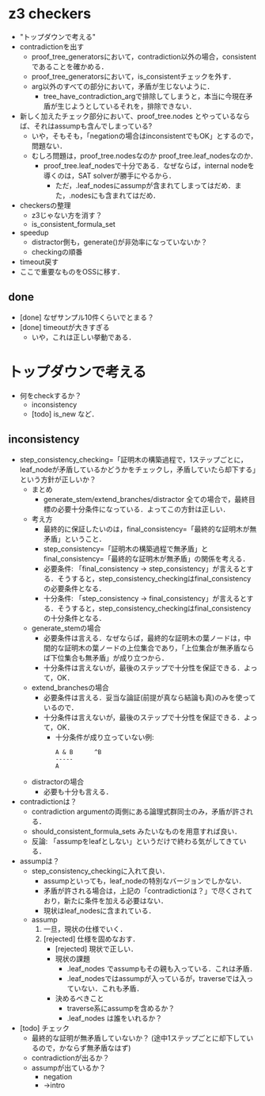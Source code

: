 # z3 checkers
* "トップダウンで考える"
* contradictionを出す
    - proof_tree_generatorsにおいて，contradiction以外の場合，consistentであることを確かめる．
    - proof_tree_generatorsにおいて，is_consistentチェックを外す．
    * arg以外のすべての部分において，矛盾が生じないように．
        - tree_have_contradiction_argで排除してしまうと，本当に今現在矛盾が生じようとしているそれを，排除できない．
* 新しく加えたチェック部分において、proof_tree.nodes とやっているならば、それはassumpも含んでしまっている?
    - いや，そもそも，「negationの場合はinconsistentでもOK」とするので，問題ない．
    - むしろ問題は，proof_tree.nodesなのか proof_tree.leaf_nodesなのか．
        * proof_tree.leaf_nodesで十分である．なぜならば，internal nodeを導くのは，SAT solverが勝手にやるから．
            * ただ，.leaf_nodesにassumpが含まれてしまってはだめ．また，.nodesにも含まれてはだめ．
* checkersの整理
    - z3じゃない方を消す？
    - is_consistent_formula_set
* speedup
    * distractor側も，generate()が非効率になっていないか？
    * checkingの順番
* timeout戻す
* ここで重要なものをOSSに移す．

## done
* [done] なぜサンプル10件くらいでとまる？
* [done] timeoutが大きすぎる
    - いや，これは正しい挙動である．



# トップダウンで考える
* 何をcheckするか？
    - inconsistency
    - [todo] is_new など．

## inconsistency
* step_consistency_checking=「証明木の構築過程で，1ステップごとに，leaf_nodeが矛盾しているかどうかをチェックし，矛盾していたら却下する」という方針が正しいか？
    * まとめ
        * generate_stem/extend_branches/distractor 全ての場合で，最終目標の必要十分条件になっている．よってこの方針は正しい．
    * 考え方
        - 最終的に保証したいのは，final_consistency=「最終的な証明木が無矛盾」ということ．
        - step_consistency=「証明木の構築過程で無矛盾」とfinal_consistency=「最終的な証明木が無矛盾」の関係を考える．
        - 必要条件: 「final_consistency -> step_consistency」が言えるとする．そうすると，step_consistency_checkingはfinal_consistencyの必要条件となる．
        - 十分条件: 「step_consistency -> final_consistency」が言えるとする．そうすると，step_consistency_checkingはfinal_consistencyの十分条件となる．
    * generate_stemの場合
        * 必要条件は言える．なぜならば，最終的な証明木の葉ノードは，中間的な証明木の葉ノードの上位集合であり，「上位集合が無矛盾ならば下位集合も無矛盾」が成り立つから．
        * 十分条件は言えないが，最後のステップで十分性を保証できる．よって，OK．
    * extend_branchesの場合
        * 必要条件は言える．妥当な論証(前提が真なら結論も真)のみを使っているので．
        * 十分条件は言えないが，最後のステップで十分性を保証できる．よって，OK．
            * 十分条件が成り立っていない例:
                ```
                A & B      ^B
                -----
                A
                ```
    * distractorの場合
        * 必要も十分も言える．
* contradictionは？
    * contradiction argumentの両側にある論理式群同士のみ，矛盾が許される．
    * should_consistent_formula_sets みたいなものを用意すれば良い．
    * 反論: 「assumpをleafとしない」というだけで終わる気がしてきている．
* assumpは？
    - step_consistency_checkingに入れて良い．
        * assumpといっても，leaf_nodeの特別なバージョンでしかない．
        * 矛盾が許される場合は，上記の「contradictionは？」で尽くされており，新たに条件を加える必要はない．
        * 現状はleaf_nodesに含まれている．
    - assump
        1. 一旦，現状の仕様でいく．
        2. [rejected] 仕様を固めなおす．
            - [rejected] 現状で正しい．
            - 現状の課題
                - .leaf_nodes でassumpもその親も入っている．これは矛盾．
                - .leaf_nodesではassumpが入っているが，traverseでは入っていない．これも矛盾．
            - 決めるべきこと
                - traverse系にassumpを含めるか？
                - .leaf_nodes は誰をいれるか？
* [todo] チェック
    - 最終的な証明が無矛盾していないか？ (途中1ステップごとに却下しているので，かならず無矛盾なはず)
    - contradictionが出るか？
    - assumpが出ているか？
        * negation
        * ->intro
